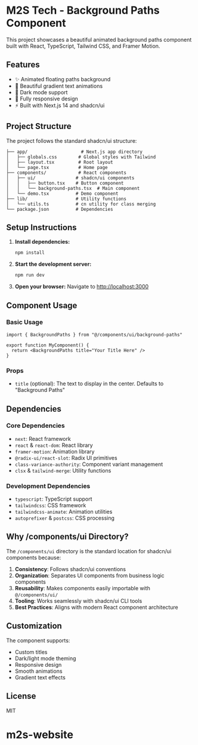 # M2S Tech - Background Paths Component

This project showcases a beautiful animated background paths component built with React, TypeScript, Tailwind CSS, and Framer Motion.

## Features

- ✨ Animated floating paths background
- 🎨 Beautiful gradient text animations
- 🌙 Dark mode support
- 📱 Fully responsive design
- ⚡ Built with Next.js 14 and shadcn/ui

## Project Structure

The project follows the standard shadcn/ui structure:

```
├── app/                    # Next.js app directory
│   ├── globals.css        # Global styles with Tailwind
│   ├── layout.tsx         # Root layout
│   └── page.tsx           # Home page
├── components/            # React components
│   ├── ui/               # shadcn/ui components
│   │   ├── button.tsx    # Button component
│   │   └── background-paths.tsx  # Main component
│   └── demo.tsx          # Demo component
├── lib/                  # Utility functions
│   └── utils.ts          # cn utility for class merging
└── package.json          # Dependencies
```

## Setup Instructions

1. **Install dependencies:**
   ```bash
   npm install
   ```

2. **Start the development server:**
   ```bash
   npm run dev
   ```

3. **Open your browser:**
   Navigate to [http://localhost:3000](http://localhost:3000)

## Component Usage

### Basic Usage

```tsx
import { BackgroundPaths } from "@/components/ui/background-paths"

export function MyComponent() {
  return <BackgroundPaths title="Your Title Here" />
}
```

### Props

- `title` (optional): The text to display in the center. Defaults to "Background Paths"

## Dependencies

### Core Dependencies
- `next`: React framework
- `react` & `react-dom`: React library
- `framer-motion`: Animation library
- `@radix-ui/react-slot`: Radix UI primitives
- `class-variance-authority`: Component variant management
- `clsx` & `tailwind-merge`: Utility functions

### Development Dependencies
- `typescript`: TypeScript support
- `tailwindcss`: CSS framework
- `tailwindcss-animate`: Animation utilities
- `autoprefixer` & `postcss`: CSS processing

## Why /components/ui Directory?

The `/components/ui` directory is the standard location for shadcn/ui components because:

1. **Consistency**: Follows shadcn/ui conventions
2. **Organization**: Separates UI components from business logic components
3. **Reusability**: Makes components easily importable with `@/components/ui/`
4. **Tooling**: Works seamlessly with shadcn/ui CLI tools
5. **Best Practices**: Aligns with modern React component architecture

## Customization

The component supports:
- Custom titles
- Dark/light mode theming
- Responsive design
- Smooth animations
- Gradient text effects

## License

MIT
# m2s-website
